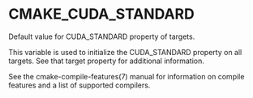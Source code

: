   

# CMAKE_CUDA_STANDARD  
Default value for CUDA_STANDARD property of targets.  

This variable is used to initialize the CUDA_STANDARD
property on all targets.  See that target property for additional
information.  

See the cmake-compile-features(7) manual for information on
compile features and a list of supported compilers.  

